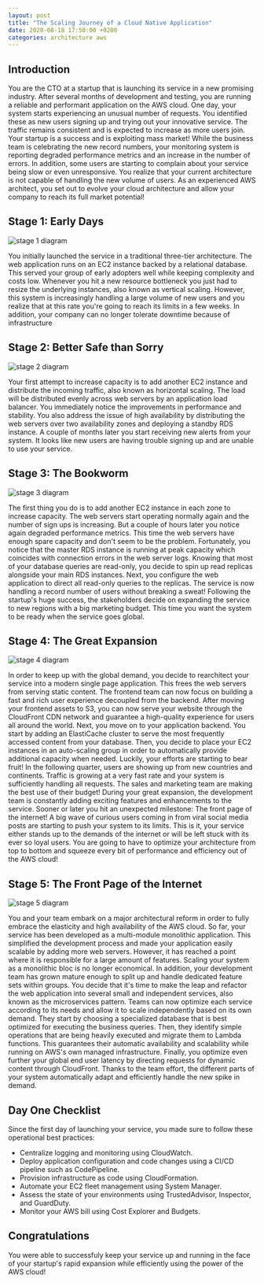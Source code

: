 ```yaml
---
layout: post
title: "The Scaling Journey of a Cloud Native Application"
date: 2020-08-18 17:50:00 +0200
categories: architecture aws
---
```

[stage-1]: /assets/images/scaling-journey-stage-1.png
[stage-2]: /assets/images/scaling-journey-stage-2.png
[stage-3]: /assets/images/scaling-journey-stage-3.png
[stage-4]: /assets/images/scaling-journey-stage-4.png
[stage-5]: /assets/images/scaling-journey-stage-5.png

## Introduction

You are the CTO at a startup that is launching its service in a new promising industry. After several months of development and testing, you are running a reliable and performant application on the AWS cloud.
One day, your system starts experiencing an unusual number of requests. You identified these as new users signing up and trying out your innovative service. The traffic remains consistent and is expected to increase as more users join. Your startup is a success and is exploiting mass market!
While the business team is celebrating the new record numbers, your monitoring system is reporting degraded performance metrics and an increase in the number of errors. In addition, some users are starting to complain about your service being slow or even unresponsive. You realize that your current architecture is not capable of handling the new volume of users. As an experienced AWS architect, you set out to evolve your cloud architecture and allow your company to reach its full market potential!

## Stage 1: Early Days

![stage 1 diagram][stage-1]

You initially launched the service in a traditional three-tier architecture. The web application runs on an EC2 instance backed by a relational database. This served your group of early adopters well while keeping complexity and costs low. Whenever you hit a new resource bottleneck you just had to resize the underlying instances, also known as vertical scaling.
However, this system is increasingly handling a large volume of new users and you realize that at this rate you're going to reach its limits in a few weeks. In addition, your company can no longer tolerate downtime because of infrastructure

## Stage 2: Better Safe than Sorry

![stage 2 diagram][stage-2]

Your first attempt to increase capacity is to add another EC2 instance and distribute the incoming traffic, also known as horizontal scaling. The load will be distributed evenly across web servers by an application load balancer. You immediately notice the improvements in performance and stability. You also address the issue of high availability by distributing the web servers over two availability zones and deploying a standby RDS instance.
A couple of months later you start receiving new alerts from your system. It looks like new users are having trouble signing up and are unable to use your service.

## Stage 3: The Bookworm

![stage 3 diagram][stage-3]

The first thing you do is to add another EC2 instance in each zone to increase capacity. The web servers start operating normally again and the number of sign ups is increasing. But a couple of hours later you notice again degraded performance metrics. This time the web servers have enough spare capacity and don't seem to be the problem. Fortunately, you notice that the master RDS instance is running at peak capacity which coincides with connection errors in the web server logs. Knowing that most of your database queries are read-only, you decide to spin up read replicas alongside your main RDS instances. Next, you configure the web application to direct all read-only queries to the replicas. The service is now handling a record number of users without breaking a sweat!
Following the startup's huge success, the stakeholders decide on expanding the service to new regions with a big marketing budget. This time you want the system to be ready when the service goes global.

## Stage 4: The Great Expansion

![stage 4 diagram][stage-4]

In order to keep up with the global demand, you decide to rearchitect your service into a modern single page application. This frees the web servers from serving static content. The frontend team can now focus on building a fast and rich user experience decoupled from the backend. After moving your frontend assets to S3, you can now serve your website through the CloudFront CDN network and guarantee a high-quality experience for users all around the world. Next, you move on to your application backend. You start by adding an ElastiCache cluster to serve the most frequently accessed content from your database. Then, you decide to place your EC2 instances in an auto-scaling group in order to automatically provide additional capacity when needed. Luckily, your efforts are starting to bear fruit! In the following quarter, users are showing up from new countries and continents. Traffic is growing at a very fast rate and your system is sufficiently handling all requests. The sales and marketing team are making the best use of their budget!
During your great expansion, the development team is constantly adding exciting features and enhancements to the service. Sooner or later you hit an unexpected milestone: The front page of the internet! A big wave of curious users coming in from viral social media posts are starting to push your system to its limits. This is it, your service either stands up to the demands of the internet or will be left stuck with its ever so loyal users. You are going to have to optimize your architecture from top to bottom and squeeze every bit of performance and efficiency out of the AWS cloud!

## Stage 5: The Front Page of the Internet

![stage 5 diagram][stage-5]

You and your team embark on a major architectural reform in order to fully embrace the elasticity and high availability of the AWS cloud.  So far, your service has been developed as a multi-module monolithic application. This simplified the development process and made your application easily scalable by adding more web servers. However, it has reached a point where it is responsible for a large amount of features. Scaling your system as a monolithic bloc is no longer economical. In addition, your development team has grown mature enough to split up and handle dedicated feature sets within groups. You decide that it's time to make the leap and refactor the web application into several small and independent services, also known as the microservices pattern.
Teams can now optimize each service according to its needs and allow it to scale independently based on its own demand. They start by choosing a specialized database that is best optimized for executing the business queries. Then, they identify simple operations that are being heavily executed and migrate them to Lambda functions. This guarantees their automatic availability and scalability while running on AWS's own managed infrastructure. Finally, you optimize even further your global end user latency by directing requests for dynamic content through CloudFront.
Thanks to the team effort, the different parts of your system automatically adapt and efficiently handle the new spike in demand.

## Day One Checklist

Since the first day of launching your service, you made sure to follow these operational best practices:

- Centralize logging and monitoring using CloudWatch.
- Deploy application configuration and code changes using a CI/CD pipeline such as CodePipeline.
- Provision infrastructure as code using CloudFormation.
- Automate your EC2 fleet management using System Manager.
- Assess the state of your environments using TrustedAdvisor, Inspector, and GuardDuty.
- Monitor your AWS bill using Cost Explorer and Budgets.

## Congratulations

You were able to successfuly keep your service up and running in the face of your startup's rapid expansion while efficiently using the power of the AWS cloud!
